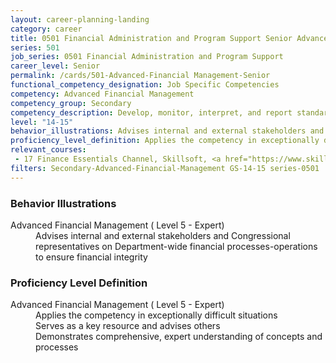 ```yaml
---
layout: career-planning-landing
category: career
title: 0501 Financial Administration and Program Support Senior Advanced Financial Management
series: 501
job_series: 0501 Financial Administration and Program Support
career_level: Senior
permalink: /cards/501-Advanced-Financial Management-Senior
functional_competency_designation: Job Specific Competencies
competency: Advanced Financial Management
competency_group: Secondary
competency_description: Develop, monitor, interpret, and report standardized processes-operations to ensure transparency and compliance with financial statutory, regulatory, and leadership guidance with the intent of promoting effectiveness and accountability
level: "14-15"
behavior_illustrations: Advises internal and external stakeholders and Congressional representatives on Department-wide financial processes-operations to ensure financial integrity
proficiency_level_definition: Applies the competency in exceptionally difficult situations ? Serves as a key resource and advises others ? Demonstrates comprehensive, expert understanding of concepts and processes
relevant_courses: 
 - 17 Finance Essentials Channel, Skillsoft, <a href="https://www.skillsoft.com/channel/finance-essentials-b17e6fc0-f91d-11e6-aad2-6b3c03be7fe8">https://www.skillsoft.com/channel/finance-essentials-b17e6fc0-f91d-11e6-aad2-6b3c03be7fe8</a>
filters: Secondary-Advanced-Financial-Management GS-14-15 series-0501
---
```


<div class="desktop:grid-col-6 margin-y-205">
  <div class="border-top-05 bg-white padding-2 shadow-5 height-full members-hover border-1px border-gray-30 border-top-orange radius-lg">
    <h3>Behavior Illustrations</h3>
    <dl class="text-base"><dt>Advanced Financial Management ( Level 5 - Expert)</dt><dd>Advises internal and external stakeholders and Congressional representatives on Department-wide financial processes-operations to ensure financial integrity</dd></dl>
  </div>
</div>
<div class="desktop:grid-col-6 margin-y-205">
  <div class="border-top-05 bg-white padding-2 shadow-5 height-full members-hover border-1px border-gray-30 border-top-orange radius-lg">
    <h3>Proficiency Level Definition</h3>
    <dl class="text-base"><dt>Advanced Financial Management ( Level 5 - Expert)</dt><dd>Applies the competency in exceptionally difficult situations </dd><dd> Serves as a key resource and advises others </dd><dd> Demonstrates comprehensive, expert understanding of concepts and processes</dd></dl>
  </div>
</div>